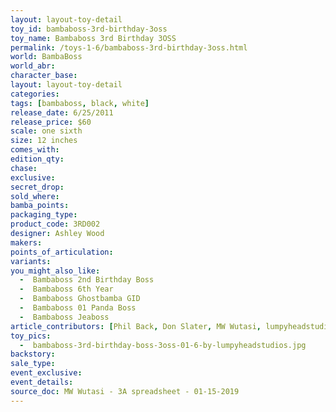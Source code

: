 ```yaml
---
layout: layout-toy-detail 
toy_id: bambaboss-3rd-birthday-3oss
toy_name: Bambaboss 3rd Birthday 3OSS
permalink: /toys-1-6/bambaboss-3rd-birthday-3oss.html
world: BambaBoss
world_abr:
character_base: 
layout: layout-toy-detail
categories: 
tags: [bambaboss, black, white]
release_date: 6/25/2011
release_price: $60 
scale: one sixth
size: 12 inches
comes_with: 
edition_qty: 
chase: 
exclusive: 
secret_drop: 
sold_where: 
bamba_points: 
packaging_type: 
product_code: 3RD002
designer: Ashley Wood
makers: 
points_of_articulation: 
variants: 
you_might_also_like: 
  -  Bambaboss 2nd Birthday Boss
  -  Bambaboss 6th Year
  -  Bambaboss Ghostbamba GID
  -  Bambaboss 01 Panda Boss
  -  Bambaboss Jeaboss
article_contributors: [Phil Back, Don Slater, MW Wutasi, lumpyheadstudios]
toy_pics: 
  -  bambaboss-3rd-birthday-boss-3oss-01-6-by-lumpyheadstudios.jpg
backstory: 
sale_type: 
event_exclusive: 
event_details: 
source_doc: MW Wutasi - 3A spreadsheet - 01-15-2019
---
```

